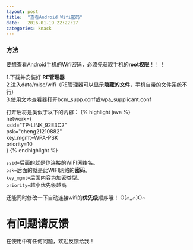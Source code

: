 ```yaml
---
layout: post
title:  "查看Android Wifi密码"
date:   2016-01-19 22:22:17
categories: knack
---
```



### 方法
要想查看Android手机的Wifi密码，必须先获取手机的**root权限**！！！  

1.下载并安装好 **RE管理器**  
2.进入data/misc/wifi（RE管理器可以显示**隐藏的文件**，手机自带的文件系统不行）  
3.使用文本查看器打开bcm_supp.conf或wpa_supplicant.conf  


打开后将是类似于以下的内容：
{% highlight java %}  
network={  
	ssid="TP-LINK_92E3C2"  
	psk="cheng21210882"  
	key_mgmt=WPA-PSK  
	priority=10  
} 
{% endhighlight %}

`ssid=`后面的就是你连接的WIFI网络名。  
`psk=`后面的就是此WIFI网络的**密码**。  
`key_mgmt=`后面内容为加密类型。  
`priority=`越小优先级越高  

还能同时修改一下自动连接wifi的**优先级**顺序哦！ O(∩_∩)O~


# 有问题请反馈
在使用中有任何问题，欢迎反馈给我！
